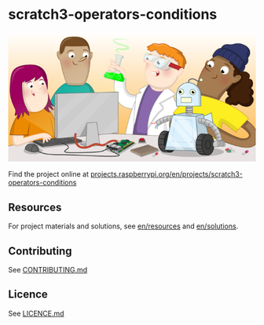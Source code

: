 # scratch3-operators-conditions

![scratch3-operators-conditions](banner.png)

Find the project online at [projects.raspberrypi.org/en/projects/scratch3-operators-conditions](https://projects.raspberrypi.org/en/projects/scratch3-operators-conditions)

## Resources
For project materials and solutions, see [en/resources](https://github.com/raspberrypilearning/scratch3-operators-conditions/tree/master/en/resources) and [en/solutions](https://github.com/raspberrypilearning/scratch3-operators-conditions/tree/master/en/solutions).

## Contributing
See [CONTRIBUTING.md](CONTRIBUTING.md)

## Licence
 See [LICENCE.md](LICENCE.md)